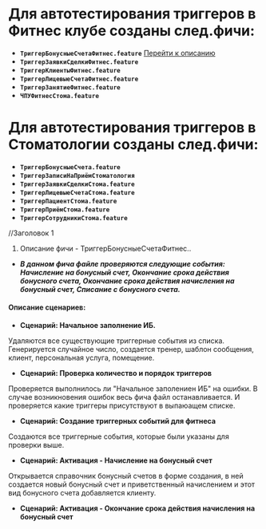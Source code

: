 # Для автотестирования триггеров в Фитнес клубе созданы след.фичи:
- **`ТриггерБонусныеСчетаФитнес.feature`** [Перейти к описанию](#title1)
- **`ТриггерЗаявкиСделкиФитнес.feature`**
- **`ТриггерКлиентыФитнес.feature`**
- **`ТриггерЛицевыеСчетаФитнес.feature`**
- **`ТриггерЗанятиеФитнес.feature`**
- **`ЧПУФитнесСтома.feature`**

# Для автотестирования триггеров в Стоматологии созданы след.фичи:
- **`ТриггерБонусныеСчета.feature`**
- **`ТриггерЗаписиНаПриёмСтоматология`**
- **`ТриггерЗаявкиСделкиСтома.feature`**
- **`ТриггерЛицевыеСчетаСтома.feature`**
- **`ТриггерПациентСтома.feature`**
- **`ТриггерПриёмСтома.feature`**
- **`ТриггерСотрудникиСтома.feature`**

//<a id="title1">Заголовок 1</a>


1. <a id="title1">Описание фичи - ТриггерБонусныеСчетаФитнес.</a>.
-   ___В данном фича файле проверяются следующие события: Начисление на бонусный счет, Окончание срока действия бонусного счета, Окончание срока действия начисления на бонусный счет, Списание с бонусного счета.___
#### Описание сценариев:
-   **Сценарий: Начальное заполнение ИБ.**

Удаляются все существующие триггерные события из списка. Генерируется случайное число, создается тренер, шаблон сообщения, клиент, персональная услуга, помещение.
-   **Сценарий: Проверка количество и порядок триггеров**

Проверяется выполнилось ли "Начальное заполениен ИБ" на ошибки. В случае возникновения ошибок весь фича файл останавливается. И проверяется какие триггеры присутствуют в выпаюащем списке.
-   **Сценарий: Создание триггерных событий для фитнеса**

Создаются все триггерные события, которые были указаны для проверки выше.

-   **Сценарий: Активация - Начисление на бонусный счет**

Открывается справочник бонусный счетов в форме создания, в ней создается новый бонусный счет и приветственный начислением и этот вид бонусного счета добавляется клиенту.

-   **Сценарий: Активация - Окончание срока действия начисления на бонусный счет**
